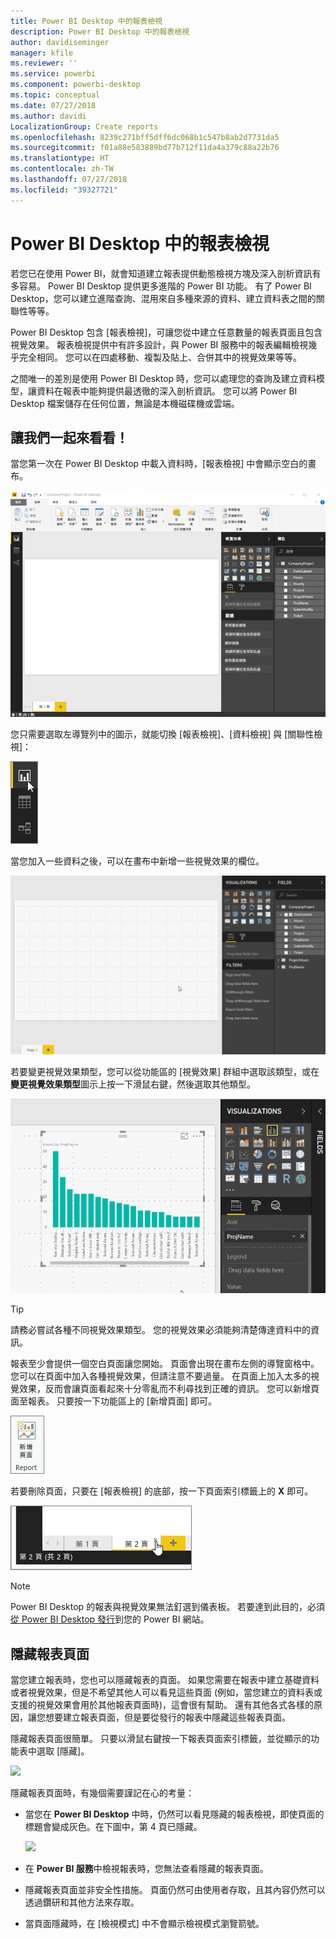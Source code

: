 ```yaml
---
title: Power BI Desktop 中的報表檢視
description: Power BI Desktop 中的報表檢視
author: davidiseminger
manager: kfile
ms.reviewer: ''
ms.service: powerbi
ms.component: powerbi-desktop
ms.topic: conceptual
ms.date: 07/27/2018
ms.author: davidi
LocalizationGroup: Create reports
ms.openlocfilehash: 8239c271bff5dff6dc068b1c547b8ab2d7731da5
ms.sourcegitcommit: f01a88e583889bd77b712f11da4a379c88a22b76
ms.translationtype: HT
ms.contentlocale: zh-TW
ms.lasthandoff: 07/27/2018
ms.locfileid: "39327721"
---
```

# <a name="report-view-in-power-bi-desktop"></a>Power BI Desktop 中的報表檢視
若您已在使用 Power BI，就會知道建立報表提供動態檢視方塊及深入剖析資訊有多容易。 Power BI Desktop 提供更多進階的 Power BI 功能。 有了 Power BI Desktop，您可以建立進階查詢、混用來自多種來源的資料、建立資料表之間的關聯性等等。

Power BI Desktop 包含 [報表檢視]，可讓您從中建立任意數量的報表頁面且包含視覺效果。 報表檢視提供中有許多設計，與 Power BI 服務中的報表編輯檢視幾乎完全相同。 您可以在四處移動、複製及貼上、合併其中的視覺效果等等。

之間唯一的差別是使用 Power BI Desktop 時，您可以處理您的查詢及建立資料模型，讓資料在報表中能夠提供最透徹的深入剖析資訊。 您可以將 Power BI Desktop 檔案儲存在任何位置，無論是本機磁碟機或雲端。

## <a name="lets-take-a-look"></a>讓我們一起來看看！
當您第一次在 Power BI Desktop 中載入資料時，[報表檢視] 中會顯示空白的畫布。

![](media/desktop-report-view/pbi_reportviewinpbidesigner_reportview.png)

您只需要選取左導覽列中的圖示，就能切換 [報表檢視]、[資料檢視] 與 [關聯性檢視]：

![](media/desktop-report-view/pbi_reportviewinpbidesigner_changeview.png)

當您加入一些資料之後，可以在畫布中新增一些視覺效果的欄位。

![](media/desktop-report-view/pbid_reportview_addvis.gif)

若要變更視覺效果類型，您可以從功能區的 [視覺效果] 群組中選取該類型，或在**變更視覺效果類型**圖示上按一下滑鼠右鍵，然後選取其他類型。

![](media/desktop-report-view/pbid_reportview_changevis.gif)

> [!TIP]
> 請務必嘗試各種不同視覺效果類型。 您的視覺效果必須能夠清楚傳達資料中的資訊。
> 
> 

報表至少會提供一個空白頁面讓您開始。 頁面會出現在畫布左側的導覽窗格中。 您可以在頁面中加入各種視覺效果，但請注意不要過量。 在頁面上加入太多的視覺效果，反而會讓頁面看起來十分零亂而不利尋找到正確的資訊。 您可以新增頁面至報表。 只要按一下功能區上的 [新增頁面] 即可。

![](media/desktop-report-view/pbidesignerreportviewnewpage.png)

若要刪除頁面，只要在 [報表檢視] 的底部，按一下頁面索引標籤上的 **X** 即可。

![](media/desktop-report-view/pbi_reportviewinpbidesigner_deletepage.png)

> [!NOTE]
> Power BI Desktop 的報表與視覺效果無法釘選到儀表板。 若要達到此目的，必須[從 Power BI Desktop 發行](desktop-upload-desktop-files.md)到您的 Power BI 網站。

## <a name="hide-report-pages"></a>隱藏報表頁面

當您建立報表時，您也可以隱藏報表的頁面。 如果您需要在報表中建立基礎資料或者視覺效果，但是不希望其他人可以看見這些頁面 (例如，當您建立的資料表或支援的視覺效果會用於其他報表頁面時)，這會很有幫助。 還有其他各式各樣的原因，讓您想要建立報表頁面，但是要從發行的報表中隱藏這些報表頁面。 

隱藏報表頁面很簡單。 只要以滑鼠右鍵按一下報表頁面索引標籤，並從顯示的功能表中選取 [隱藏]。

![](media/desktop-report-view/report-view_05.png)

隱藏報表頁面時，有幾個需要謹記在心的考量：

* 當您在 **Power BI Desktop** 中時，仍然可以看見隱藏的報表檢視，即使頁面的標題會變成灰色。在下圖中，第 4 頁已隱藏。

    ![](media/desktop-report-view/report-view_06.png)

* 在 **Power BI 服務**中檢視報表時，您無法查看隱藏的報表頁面。

* 隱藏報表頁面並非安全性措施。 頁面仍然可由使用者存取，且其內容仍然可以透過鑽研和其他方法來存取。

* 當頁面隱藏時，在 [檢視模式] 中不會顯示檢視模式瀏覽箭號。

